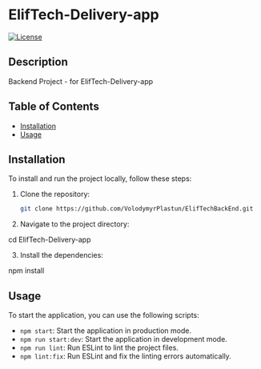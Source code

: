 
# ElifTech-Delivery-app

[![License](https://img.shields.io/badge/License-ISC-blue.svg)](https://opensource.org/licenses/ISC)

## Description

Backend Project - for ElifTech-Delivery-app

## Table of Contents

- [Installation](#installation)
- [Usage](#usage)

## Installation

To install and run the project locally, follow these steps:

1. Clone the repository:

   ```bash
   git clone https://github.com/VolodymyrPlastun/ElifTechBackEnd.git

2.   Navigate to the project directory:

cd ElifTech-Delivery-app

3. Install the dependencies:

npm install

## Usage
To start the application, you can use the following scripts:

- `npm start`: Start the application in production mode.
- `npm run start:dev`: Start the application in development mode.
- `npm run lint`: Run ESLint to lint the project files.
- `npm lint:fix`: Run ESLint and fix the linting errors automatically.



